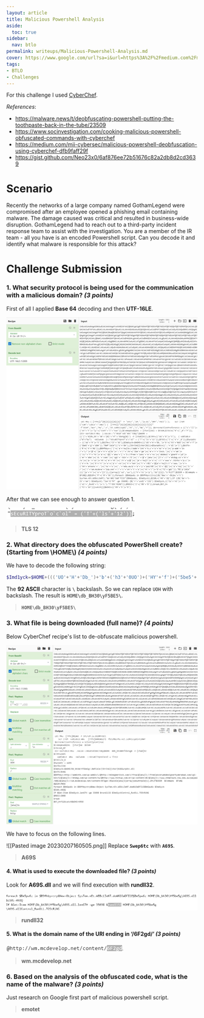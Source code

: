 ```yaml
---
layout: article
title: Malicious Powershell Analysis
aside:
  toc: true
sidebar:
  nav: btlo
permalink: writeups/Malicious-Powershell-Analysis.md
cover: https://www.google.com/url?sa=i&url=https%3A%2F%2Fmedium.com%2Fmii-cybersec%2Fmalicious-powershell-deobfuscation-using-cyberchef-dfb9faff29f&psig=AOvVaw2gORRHJL35SHxf6HCilD9k&ust=1675930089241000&source=images&cd=vfe&ved=0CA0QjRxqFwoTCLDB1aK8hf0CFQAAAAAdAAAAABAI
tags:
- BTLO
- Challenges
---
```


For this challenge I used [CyberChef](https://gchq.github.io/CyberChef/).

*References*:
- https://malware.news/t/deobfuscating-powershell-putting-the-toothpaste-back-in-the-tube/23509
- https://www.socinvestigation.com/cooking-malicious-powershell-obfuscated-commands-with-cyberchef
- https://medium.com/mii-cybersec/malicious-powershell-deobfuscation-using-cyberchef-dfb9faff29f
- https://gist.github.com/Neo23x0/6af876ee72b51676c82a2db8d2cd3639

# Scenario
Recently the networks of a large company named GothamLegend were compromised after an employee opened a phishing email containing malware. The damage caused was critical and resulted in business-wide disruption. GothamLegend had to reach out to a third-party incident response team to assist with the investigation. You are a member of the IR team - all you have is an encoded Powershell script. Can you decode it and identify what malware is responsible for this attack?

# Challenge Submission

### 1. What security protocol is being used for the communication with a malicious domain? _(3 points)_

First of all I applied **Base 64** decoding and then **UTF-16LE**.

![Alt text](https://raw.githubusercontent.com/z3f1r0/z3f1r0.github.io/master/img/malicious-powershell-analysis/1.png)

After that we can see enough to answer question 1.

![Alt text](https://raw.githubusercontent.com/z3f1r0/z3f1r0.github.io/master/img/malicious-powershell-analysis/2.png)
> **TLS 12**

### 2. What directory does the obfuscated PowerShell create? (Starting from \\HOME\\) _(4 points)_

We have to decode the following string: 
```powershell
$Imd1yck=$HOME+((('UO'+'H'+'Db_')+'b'+('h3'+'0UO')+('HY'+'f')+('5be5'+'g'+'UOH'))."ReP`lACe"(('U'+'OH'),[StrInG][chAr]92))+$Swrp6tc+(('.'+'dl')+'l');$K47V=('R'+('4'+'9G'))
```

The **92 ASCII** character is `\` backslash. So we can replace `UOH` with backslash. 
The result is `HOME\db_BH30\yF5BE5\`.

>**`HOME\db_BH30\yF5BE5\`**

### 3. What file is being downloaded (full name)? _(4 points)_

Below CyberChef recipe's list to de-obfuscate malicious powershell.

![Alt text](https://raw.githubusercontent.com/z3f1r0/z3f1r0.github.io/master/img/malicious-powershell-analysis/3.png)

We have to focus on the following lines.

![[Pasted image 20230207160505.png]]
Replace **`Swep6tc`** with **`A69S`**.

> **A69S**

#### 4. What is used to execute the downloaded file? _(3 points)_

Look for **A69S.dll** and we will find execution with **rundll32**.

![Alt text](https://raw.githubusercontent.com/z3f1r0/z3f1r0.github.io/master/img/malicious-powershell-analysis/5.png)

> **rundll32**

#### 5. What is the domain name of the URI ending in ‘/6F2gd/’ _(3 points)_

![Alt text](https://raw.githubusercontent.com/z3f1r0/z3f1r0.github.io/master/img/malicious-powershell-analysis/4.png)

> **wm.mcdevelop.net**

### 6. Based on the analysis of the obfuscated code, what is the name of the malware? _(3 points)_

Just research on Google first part of malicious powershell script.

> **emotet**
